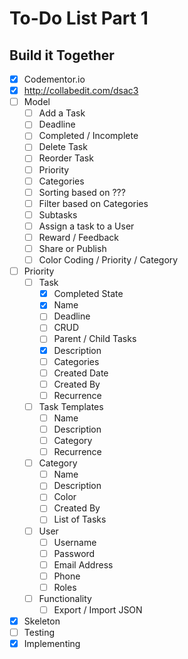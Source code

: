 # To-Do List Part 1

## Build it Together

- [x] Codementor.io
- [x] <http://collabedit.com/dsac3>
- [ ] Model
  - [ ] Add a Task
  - [ ] Deadline
  - [ ] Completed / Incomplete
  - [ ] Delete Task
  - [ ] Reorder Task
  - [ ] Priority
  - [ ] Categories
  - [ ] Sorting based on ???
  - [ ] Filter based on Categories
  - [ ] Subtasks
  - [ ] Assign a task to a User
  - [ ] Reward / Feedback
  - [ ] Share or Publish
  - [ ] Color Coding / Priority / Category
- [ ] Priority
  - [ ] Task
    - [x] Completed State
    - [x] Name
    - [ ] Deadline
    - [ ] CRUD
    - [ ] Parent / Child Tasks
    - [x] Description
    - [ ] Categories
    - [ ] Created Date
    - [ ] Created By
    - [ ] Recurrence
  - [ ] Task Templates
    - [ ] Name
    - [ ] Description
    - [ ] Category
    - [ ] Recurrence
  - [ ] Category
    - [ ] Name
    - [ ] Description
    - [ ] Color
    - [ ] Created By
    - [ ] List of Tasks
  - [ ] User
    - [ ] Username
    - [ ] Password
    - [ ] Email Address
    - [ ] Phone
    - [ ] Roles
  - [ ] Functionality
    - [ ] Export / Import JSON
- [x] Skeleton
- [ ] Testing
- [x] Implementing
